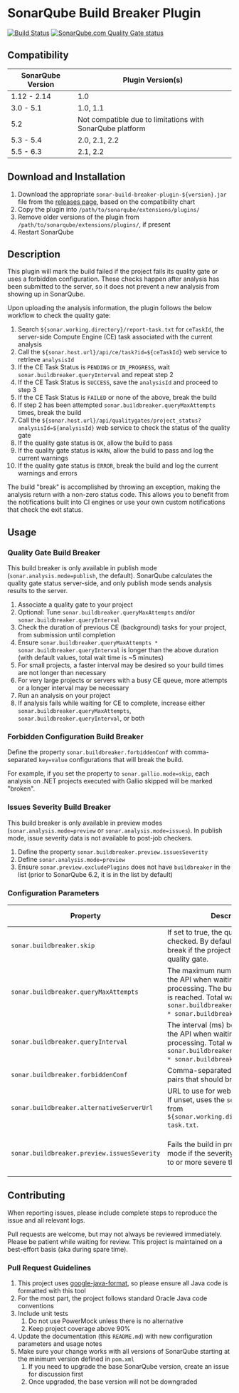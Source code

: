 # SonarQube Build Breaker Plugin

[![Build Status](https://api.travis-ci.org/SonarQubeCommunity/sonar-build-breaker.svg)](https://travis-ci.org/SonarQubeCommunity/sonar-build-breaker) [![SonarQube.com Quality Gate status](https://sonarqube.com/api/badges/gate?key=org.sonarqubecommunity.buildbreaker%3Asonar-build-breaker-plugin)](https://sonarqube.com/overview?id=org.sonarqubecommunity.buildbreaker%3Asonar-build-breaker-plugin)

## Compatibility

| SonarQube Version | Plugin Version(s) |
|-------------------|-------------------|
| 1.12 - 2.14       | 1.0 |
| 3.0 - 5.1         | 1.0, 1.1 |
| 5.2               | Not compatible due to limitations with SonarQube platform |
| 5.3 - 5.4         | 2.0, 2.1, 2.2 |
| 5.5 - 6.3         | 2.1, 2.2 |

## Download and Installation

1. Download the appropriate `sonar-build-breaker-plugin-${version}.jar` file from the [releases page](https://github.com/SonarQubeCommunity/sonar-build-breaker/releases), based on the compatibility chart
2. Copy the plugin into `/path/to/sonarqube/extensions/plugins/`
3. Remove older versions of the plugin from `/path/to/sonarqube/extensions/plugins/`, if present
4. Restart SonarQube

## Description

This plugin will mark the build failed if the project fails its quality gate or uses a forbidden configuration.  These
checks happen after analysis has been submitted to the server, so it does not prevent a new analysis from showing up in
SonarQube.

Upon uploading the analysis information, the plugin follows the below workflow to check the quality gate:

1. Search `${sonar.working.directory}/report-task.txt` for `ceTaskId`, the server-side Compute Engine (CE) task associated with the current analysis
2. Call the `${sonar.host.url}/api/ce/task?id=${ceTaskId}` web service to retrieve `analysisId`
  1. If the CE Task Status is `PENDING` or `IN_PROGRESS`, wait `sonar.buildbreaker.queryInterval` and repeat step 2
  2. If the CE Task Status is `SUCCESS`, save the `analysisId` and proceed to step 3
  3. If the CE Task Status is `FAILED` or none of the above, break the build
  4. If step 2 has been attempted `sonar.buildbreaker.queryMaxAttempts` times, break the build
3. Call the `${sonar.host.url}/api/qualitygates/project_status?analysisId=${analysisId}` web service to check the status of the quality gate
  1. If the quality gate status is `OK`, allow the build to pass
  2. If the quality gate status is `WARN`, allow the build to pass and log the current warnings
  3. If the quality gate status is `ERROR`, break the build and log the current warnings and errors

The build "break" is accomplished by throwing an exception, making the analysis return with a non-zero status code.
This allows you to benefit from the notifications built into CI engines or use your own custom notifications that check the
exit status.

## Usage

### Quality Gate Build Breaker

This build breaker is only available in publish mode (`sonar.analysis.mode=publish`, the default).
SonarQube calculates the quality gate status server-side, and only publish mode sends analysis results
to the server.

1. Associate a quality gate to your project
2. Optional: Tune `sonar.buildbreaker.queryMaxAttempts` and/or `sonar.buildbreaker.queryInterval`
  1. Check the duration of previous CE (background) tasks for your project, from submission until completion
  2. Ensure `sonar.buildbreaker.queryMaxAttempts * sonar.buildbreaker.queryInterval` is longer than the above duration (with default values, total wait time is ~5 minutes)
  3. For small projects, a faster interval may be desired so your build times are not longer than necessary
  4. For very large projects or servers with a busy CE queue, more attempts or a longer interval may be necessary
3. Run an analysis on your project
4. If analysis fails while waiting for CE to complete, increase either `sonar.buildbreaker.queryMaxAttempts`, `sonar.buildbreaker.queryInterval`, or both

### Forbidden Configuration Build Breaker

Define the property `sonar.buildbreaker.forbiddenConf` with comma-separated `key=value` configurations that will break
the build.

For example, if you set the property to `sonar.gallio.mode=skip`, each analysis on .NET projects executed with
Gallio skipped will be marked "broken".

### Issues Severity Build Breaker

This build breaker is only available in preview modes (`sonar.analysis.mode=preview` or
`sonar.analysis.mode=issues`).  In publish mode, issue severity data is not available to post-job
checkers.

1. Define the property `sonar.buildbreaker.preview.issuesSeverity`
2. Define `sonar.analysis.mode=preview`
3. Ensure `sonar.preview.excludePlugins` does not have `buildbreaker` in the list (prior to SonarQube 6.2, it is in the list by default)

### Configuration Parameters

| Property | Description | Default value | Example |
| -------- | ----------- | ------------- | ------- |
| `sonar.buildbreaker.skip` | If set to true, the quality gate is not checked.  By default the build will break if the project does not pass the quality gate. | `false` | |
| `sonar.buildbreaker.queryMaxAttempts` | The maximum number of queries to the API when waiting for report processing.  The build will break if this is reached.  Total wait time is `sonar.buildbreaker.queryMaxAttempts * sonar.buildbreaker.queryInterval`. | `30` | |
| `sonar.buildbreaker.queryInterval` | The interval (ms) between queries to the API when waiting for report processing.  Total wait time is `sonar.buildbreaker.queryMaxAttempts * sonar.buildbreaker.queryInterval`. | `10000` | |
| `sonar.buildbreaker.forbiddenConf` | Comma-separated list of `key=value` pairs that should break the build. | | `sonar.gallio.mode=skip` |
| `sonar.buildbreaker.alternativeServerUrl` | URL to use for web service requests. If unset, uses the `serverUrl` property from `${sonar.working.directory}/report-task.txt`. | | |
| `sonar.buildbreaker.preview.issuesSeverity` | Fails the build in preview analysis mode if the severity of issues is equal to or more severe than the selection. | `Disabled` | Available selections are (case insensitive): `Disabled`, `INFO`, `MINOR`, `MAJOR`, `CRITICAL`, `BLOCKER` |

## Contributing

When reporting issues, please include complete steps to reproduce the issue and all relevant logs.

Pull requests are welcome, but may not always be reviewed immediately.  Please be patient while
waiting for review.  This project is maintained on a best-effort basis (aka during spare time).

### Pull Request Guidelines

1. This project uses [google-java-format](https://github.com/google/google-java-format), so please
   ensure all Java code is formatted with this tool
2. For the most part, the project follows standard Oracle Java code conventions
3. Include unit tests
   1. Do not use PowerMock unless there is no alternative
   2. Keep project coverage above 90%
4. Update the documentation (this `README.md`) with new configuration parameters and usage notes
5. Make sure your change works with all versions of SonarQube starting at the minimum version
   defined in `pom.xml`
   1. If you need to upgrade the base SonarQube version, create an issue for discussion first
   2. Once upgraded, the base version will not be downgraded
